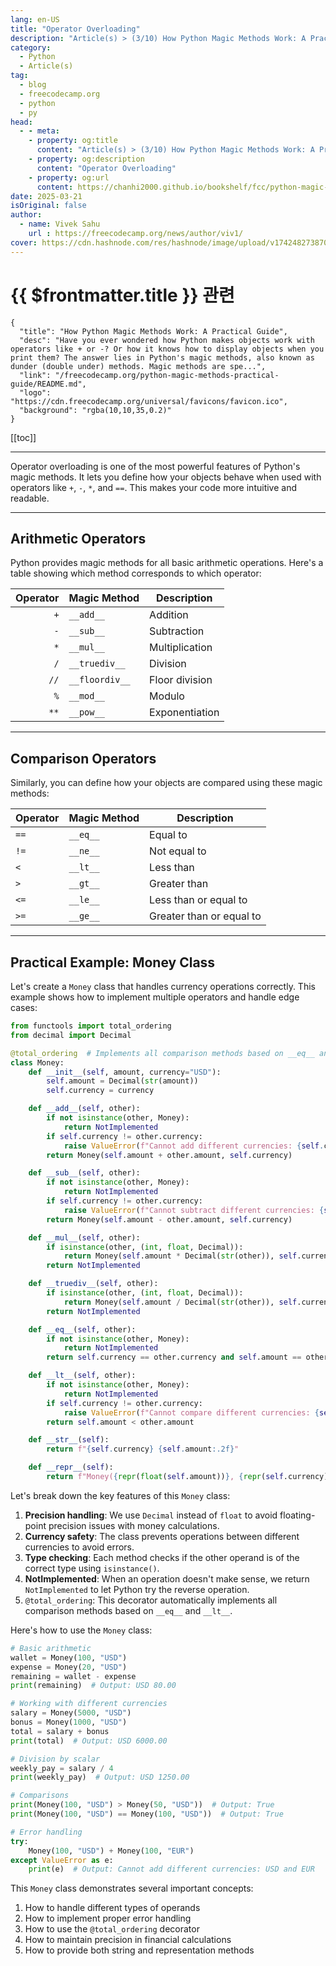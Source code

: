 ```yaml
---
lang: en-US
title: "Operator Overloading"
description: "Article(s) > (3/10) How Python Magic Methods Work: A Practical Guide" 
category:
  - Python
  - Article(s)
tag:
  - blog
  - freecodecamp.org
  - python
  - py
head:
  - - meta:
    - property: og:title
      content: "Article(s) > (3/10) How Python Magic Methods Work: A Practical Guide"
    - property: og:description
      content: "Operator Overloading"
    - property: og:url
      content: https://chanhi2000.github.io/bookshelf/fcc/python-magic-methods-practical-guide/operator-overloading.html
date: 2025-03-21
isOriginal: false
author:
  - name: Vivek Sahu
    url : https://freecodecamp.org/news/author/viv1/
cover: https://cdn.hashnode.com/res/hashnode/image/upload/v1742482738702/0b357de2-855d-47c2-960f-453e0bfd9a3d.png
---
```


# {{ $frontmatter.title }} 관련

```component VPCard
{
  "title": "How Python Magic Methods Work: A Practical Guide",
  "desc": "Have you ever wondered how Python makes objects work with operators like + or -? Or how it knows how to display objects when you print them? The answer lies in Python's magic methods, also known as dunder (double under) methods. Magic methods are spe...",
  "link": "/freecodecamp.org/python-magic-methods-practical-guide/README.md",
  "logo": "https://cdn.freecodecamp.org/universal/favicons/favicon.ico",
  "background": "rgba(10,10,35,0.2)"
}
```

[[toc]]

---

<SiteInfo
  name="How Python Magic Methods Work: A Practical Guide"
  desc="Have you ever wondered how Python makes objects work with operators like + or -? Or how it knows how to display objects when you print them? The answer lies in Python's magic methods, also known as dunder (double under) methods. Magic methods are spe..."
  url="https://freecodecamp.org/news/python-magic-methods-practical-guide#heading-operator-overloading"
  logo="https://cdn.freecodecamp.org/universal/favicons/favicon.ico"
  preview="https://cdn.hashnode.com/res/hashnode/image/upload/v1742482738702/0b357de2-855d-47c2-960f-453e0bfd9a3d.png"/>

Operator overloading is one of the most powerful features of Python's magic methods. It lets you define how your objects behave when used with operators like `+`, `-`, `*`, and `==`. This makes your code more intuitive and readable.

---

## Arithmetic Operators

Python provides magic methods for all basic arithmetic operations. Here's a table showing which method corresponds to which operator:

| Operator | Magic Method | Description |
| ---: | --- | --- |
| `+` | `__add__` | Addition |
| `-` | `__sub__` | Subtraction |
| `*` | `__mul__` | Multiplication |
| `/` | `__truediv__` | Division |
| `//` | `__floordiv__` | Floor division |
| `%` | `__mod__` | Modulo |
| `**` | `__pow__` | Exponentiation |

---

## Comparison Operators

Similarly, you can define how your objects are compared using these magic methods:

| Operator | Magic Method | Description |
| --- | --- | --- |
| `==` | `__eq__` | Equal to |
| `!=` | `__ne__` | Not equal to |
| `<` | `__lt__` | Less than |
| `>` | `__gt__` | Greater than |
| `<=` | `__le__` | Less than or equal to |
| `>=` | `__ge__` | Greater than or equal to |

---

## Practical Example: Money Class

Let's create a `Money` class that handles currency operations correctly. This example shows how to implement multiple operators and handle edge cases:

```py :collapsed-lines
from functools import total_ordering
from decimal import Decimal

@total_ordering  # Implements all comparison methods based on __eq__ and __lt__
class Money:
    def __init__(self, amount, currency="USD"):
        self.amount = Decimal(str(amount))
        self.currency = currency

    def __add__(self, other):
        if not isinstance(other, Money):
            return NotImplemented
        if self.currency != other.currency:
            raise ValueError(f"Cannot add different currencies: {self.currency} and {other.currency}")
        return Money(self.amount + other.amount, self.currency)

    def __sub__(self, other):
        if not isinstance(other, Money):
            return NotImplemented
        if self.currency != other.currency:
            raise ValueError(f"Cannot subtract different currencies: {self.currency} and {other.currency}")
        return Money(self.amount - other.amount, self.currency)

    def __mul__(self, other):
        if isinstance(other, (int, float, Decimal)):
            return Money(self.amount * Decimal(str(other)), self.currency)
        return NotImplemented

    def __truediv__(self, other):
        if isinstance(other, (int, float, Decimal)):
            return Money(self.amount / Decimal(str(other)), self.currency)
        return NotImplemented

    def __eq__(self, other):
        if not isinstance(other, Money):
            return NotImplemented
        return self.currency == other.currency and self.amount == other.amount

    def __lt__(self, other):
        if not isinstance(other, Money):
            return NotImplemented
        if self.currency != other.currency:
            raise ValueError(f"Cannot compare different currencies: {self.currency} and {other.currency}")
        return self.amount < other.amount

    def __str__(self):
        return f"{self.currency} {self.amount:.2f}"

    def __repr__(self):
        return f"Money({repr(float(self.amount))}, {repr(self.currency)})"
```

Let's break down the key features of this `Money` class:

1. **Precision handling**: We use `Decimal` instead of `float` to avoid floating-point precision issues with money calculations.
2. **Currency safety**: The class prevents operations between different currencies to avoid errors.
3. **Type checking**: Each method checks if the other operand is of the correct type using `isinstance()`.
4. **NotImplemented**: When an operation doesn't make sense, we return `NotImplemented` to let Python try the reverse operation.
5. `@total_ordering`: This decorator automatically implements all comparison methods based on `__eq__` and `__lt__`.

Here's how to use the `Money` class:

```py :collapsed-lines
# Basic arithmetic
wallet = Money(100, "USD")
expense = Money(20, "USD")
remaining = wallet - expense
print(remaining)  # Output: USD 80.00

# Working with different currencies
salary = Money(5000, "USD")
bonus = Money(1000, "USD")
total = salary + bonus
print(total)  # Output: USD 6000.00

# Division by scalar
weekly_pay = salary / 4
print(weekly_pay)  # Output: USD 1250.00

# Comparisons
print(Money(100, "USD") > Money(50, "USD"))  # Output: True
print(Money(100, "USD") == Money(100, "USD"))  # Output: True

# Error handling
try:
    Money(100, "USD") + Money(100, "EUR")
except ValueError as e:
    print(e)  # Output: Cannot add different currencies: USD and EUR
```

This `Money` class demonstrates several important concepts:

1. How to handle different types of operands
2. How to implement proper error handling
3. How to use the `@total_ordering` decorator
4. How to maintain precision in financial calculations
5. How to provide both string and representation methods
